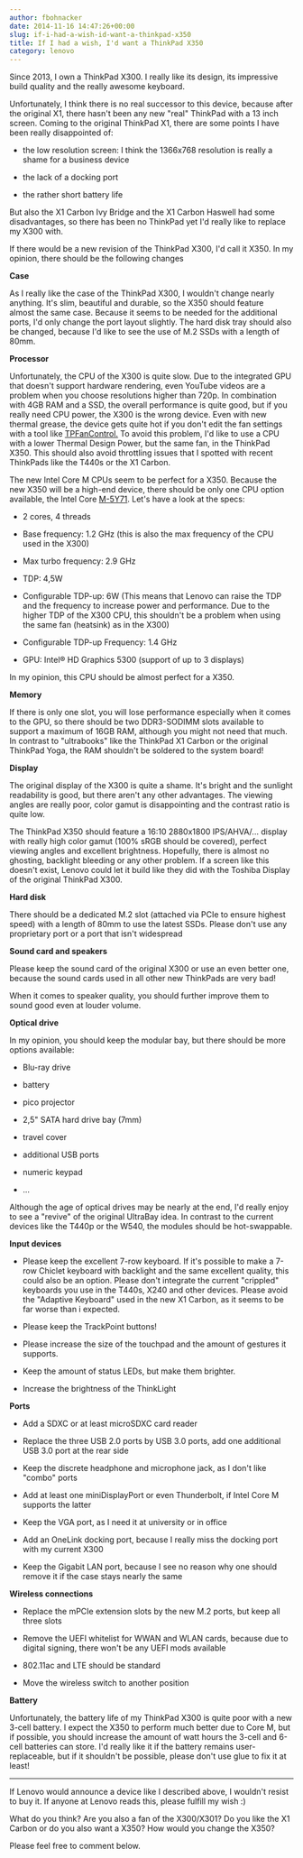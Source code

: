 ```yaml
---
author: fbohnacker
date: 2014-11-16 14:47:26+00:00
slug: if-i-had-a-wish-id-want-a-thinkpad-x350
title: If I had a wish, I'd want a ThinkPad X350
category: lenovo
---
```

Since 2013, I own a ThinkPad X300. I really like its design, its impressive build quality and the really awesome keyboard.

Unfortunately, I think there is no real successor to this device, because after the original X1, there hasn't been any new "real" ThinkPad with a 13 inch screen. Coming to the original ThinkPad X1, there are some points I have been really disappointed of:



  * the low resolution screen: I think the 1366x768 resolution is really a shame for a business device

  * the lack of a docking port

  * the rather short battery life


But also the X1 Carbon Ivy Bridge and the X1 Carbon Haswell had some disadvantages, so there has been no ThinkPad yet I'd really like to replace my X300 with.

If there would be a new revision of the ThinkPad X300, I'd call it X350. In my opinion, there should be the following changes

****Case****

As I really like the case of the ThinkPad X300, I wouldn't change nearly anything. It's slim, beautiful and durable, so the X350 should feature almost the same case. Because it seems to be needed for the additional ports, I'd only change the port layout slightly. The hard disk tray should also be changed, because I'd like to see the use of M.2 SSDs with a length of 80mm.

****Processor****

Unfortunately, the CPU of the X300 is quite slow. Due to the integrated GPU that doesn't support hardware rendering, even YouTube videos are a problem when you choose resolutions higher than 720p. In combination with 4GB RAM and a SSD, the overall performance is quite good, but if you really need CPU power, the X300 is the wrong device. Even with new thermal grease, the device gets quite hot if you don't edit the fan settings with a tool like [TPFanControl.](http://www.staff.uni-marburg.de/~schmitzr/donate.html) To avoid this problem, I'd like to use a CPU with a lower Thermal Design Power, but the same fan, in the ThinkPad X350. This should also avoid throttling issues that I spotted with recent ThinkPads like the T440s or the X1 Carbon.

The new Intel Core M CPUs seem to be perfect for a X350. Because the new X350 will be a high-end device, there should be only one CPU option available, the Intel Core [M-5Y71](http://ark.intel.com/products/84672/Intel-Core-M-5Y71-Processor-4M-Cache-up-to-2_90-GHz). Let's have a look at the specs:



  * 2 cores, 4 threads

  * Base frequency: 1.2 GHz (this is also the max frequency of the CPU used in the X300)

  * Max turbo frequency: 2.9 GHz

  * TDP: 4,5W

  * Configurable TDP-up: 6W (This means that Lenovo can raise the TDP and the frequency to increase power and performance. Due to the higher TDP of the X300 CPU, this shouldn't be a problem when using the same fan (heatsink) as in the X300)

  * Configurable TDP-up Frequency: 1.4 GHz

  * GPU: Intel® HD Graphics 5300 (support of up to 3 displays)


In my opinion, this CPU should be almost perfect for a X350.

****Memory****

If there is only one slot, you will lose performance especially when it comes to the GPU, so there should be two DDR3-SODIMM slots available to support a maximum of 16GB RAM, although you might not need that much. In contrast to "ultrabooks" like the ThinkPad X1 Carbon or the original ThinkPad Yoga, the RAM shouldn't be soldered to the system board!

****Display****

The original display of the X300 is quite a shame. It's bright and the sunlight readability is good, but there aren't any other advantages. The viewing angles are really poor, color gamut is disappointing and the contrast ratio is quite low.

The ThinkPad X350 should feature a 16:10 2880x1800 IPS/AHVA/... display with really high color gamut (100% sRGB should be covered), perfect viewing angles and excellent brightness. Hopefully, there is almost no ghosting, backlight bleeding or any other problem. If a screen like this doesn't exist, Lenovo could let it build like they did with the Toshiba Display of the original ThinkPad X300.

****Hard disk****

There should be a dedicated M.2 slot (attached via PCIe to ensure highest speed) with a length of 80mm to use the latest SSDs. Please don't use any proprietary port or a port that isn't widespread

****Sound card and speakers****

Please keep the sound card of the original X300 or use an even better one, because the sound cards used in all other new ThinkPads are very bad!

When it comes to speaker quality, you should further improve them to sound good even at louder volume.

****Optical drive****

In my opinion, you should keep the modular bay, but there should be more options available:



  * Blu-ray drive

  * battery

  * pico projector

  * 2,5" SATA hard drive bay (7mm)

  * travel cover

  * additional USB ports

  * numeric keypad

  * ...


Although the age of optical drives may be nearly at the end, I'd really enjoy to see a "revive" of the original UltraBay idea. In contrast to the current devices like the T440p or the W540, the modules should be hot-swappable.

****Input devices****



  * Please keep the excellent 7-row keyboard. If it's possible to make a 7-row Chiclet keyboard with backlight and the same excellent quality, this could also be an option. Please don't integrate the current "crippled" keyboards you use in the T440s, X240 and other devices. Please avoid the "Adaptive Keyboard" used in the new X1 Carbon, as it seems to be far worse than i expected.

  * Please keep the TrackPoint buttons!

  * Please increase the size of the touchpad and the amount of gestures it supports.

  * Keep the amount of status LEDs, but make them brighter.

  * Increase the brightness of the ThinkLight


****Ports****



  * Add a SDXC or at least microSDXC card reader

  * Replace the three USB 2.0 ports by USB 3.0 ports, add one additional USB 3.0 port at the rear side

  * Keep the discrete headphone and microphone jack, as I don't like "combo" ports

  * Add at least one miniDisplayPort or even Thunderbolt, if Intel Core M supports the latter

  * Keep the VGA port, as I need it at university or in office

  * Add an OneLink docking port, because I really miss the docking port with my current X300

  * Keep the Gigabit LAN port, because I see no reason why one should remove it if the case stays nearly the same


****Wireless connections****



  * Replace the mPCIe extension slots by the new M.2 ports, but keep all three slots

  * Remove the UEFI whitelist for WWAN and WLAN cards, because due to digital signing, there won't be any UEFI mods available

  * 802.11ac and LTE should be standard

  * Move the wireless switch to another position


****Battery****

Unfortunately, the battery life of my ThinkPad X300 is quite poor with a new 3-cell battery. I expect the X350 to perform much better due to Core M, but if possible, you should increase the amount of watt hours the 3-cell and 6-cell batteries can store. I'd really like it if the battery remains user-replaceable, but if it shouldn't be possible, please don't use glue to fix it at least!



* * *



If Lenovo would announce a device like I described above, I wouldn't resist to buy it. If anyone at Lenovo reads this, please fulfill my wish :)

What do you think? Are you also a fan of the X300/X301? Do you like the X1 Carbon or do you also want a X350? How would you change the X350?

Please feel free to comment below.


